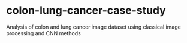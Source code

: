 # colon-lung-cancer-case-study
Analysis of colon and lung cancer image dataset using classical image processing and CNN methods

